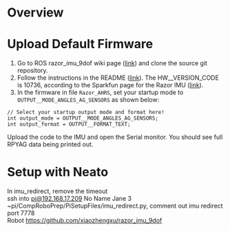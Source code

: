 # Overview

# Upload Default Firmware

1. Go to ROS razor_imu_9dof wiki page ([link](http://wiki.ros.org/razor_imu_9dof)) and clone the source git repository.
2. Follow the instructions in the README ([link](https://github.com/KristofRobot/razor_imu_9dof)). The HW__VERSION_CODE is 10736, according to the Sparkfun page for the Razor IMU ([link](https://www.sparkfun.com/products/retired/10736)).
3. In the firmware in file `Razor_AHRS`, set your startup mode to `OUTPUT__MODE_ANGLES_AG_SENSORS` as shown below:
```
// Select your startup output mode and format here!
int output_mode = OUTPUT__MODE_ANGLES_AG_SENSORS;
int output_format = OUTPUT__FORMAT_TEXT;
```
Upload the code to the IMU and open the Serial monitor. You should see full RPYAG data being printed out.

# Setup with Neato
In imu_redirect, remove the timeout  
ssh into pi@192.168.17.209  No Name Jane 3  
~pi/CompRoboPrep/PiSetupFiles/imu_redirect.py, comment out imu redirect  
port 7778  
Robot 
https://github.com/xiaozhengxu/razor_imu_9dof
